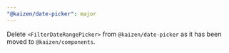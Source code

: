 ```yaml
---
"@kaizen/date-picker": major
---
```


Delete `<FilterDateRangePicker>` from `@kaizen/date-picker` as it has been moved to `@kaizen/components`.
